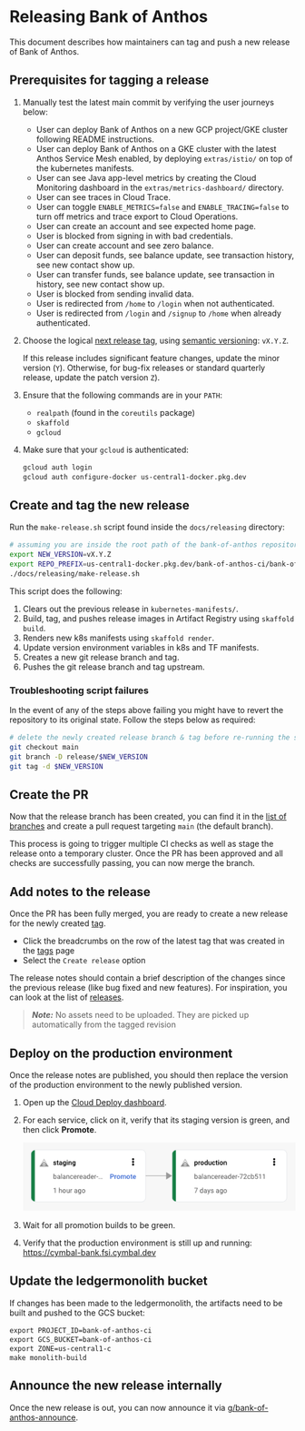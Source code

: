 # Releasing Bank of Anthos

This document describes how maintainers can tag and push a new release of Bank of Anthos.

## Prerequisites for tagging a release

1. Manually test the latest main commit by verifying the user journeys below:

   - User can deploy Bank of Anthos on a new GCP project/GKE cluster following README instructions.
   - User can deploy Bank of Anthos on a GKE cluster with the latest Anthos Service Mesh enabled, by deploying `extras/istio/` on top of the kubernetes manifests.
   - User can see Java app-level metrics by creating the Cloud Monitoring dashboard in the `extras/metrics-dashboard/` directory.
   - User can see traces in Cloud Trace.
   - User can toggle `ENABLE_METRICS=false` and `ENABLE_TRACING=false` to turn off metrics and trace export to Cloud Operations.
   - User can create an account and see expected home page.
   - User is blocked from signing in with bad credentials.
   - User can create account and see zero balance.
   - User can deposit funds, see balance update, see transaction history, see new contact show up.
   - User can transfer funds, see balance update, see transaction in history, see new contact show up.
   - User is blocked from sending invalid data.
   - User is redirected from `/home` to `/login` when not authenticated.
   - User is redirected from `/login` and `/signup` to `/home` when already authenticated.

2. Choose the logical [next release tag](https://github.com/GoogleCloudPlatform/bank-of-anthos/releases), using [semantic versioning](https://semver.org/): `vX.Y.Z`.

   If this release includes significant feature changes, update the minor version (`Y`). Otherwise, for bug-fix releases or standard quarterly release, update the patch version `Z`).

3. Ensure that the following commands are in your `PATH`:
   - `realpath` (found in the `coreutils` package)
   - `skaffold`
   - `gcloud`

4. Make sure that your `gcloud` is authenticated:

   ```sh
   gcloud auth login
   gcloud auth configure-docker us-central1-docker.pkg.dev
   ```

## Create and tag the new release

Run the `make-release.sh` script found inside the `docs/releasing` directory:

```sh
# assuming you are inside the root path of the bank-of-anthos repository
export NEW_VERSION=vX.Y.Z
export REPO_PREFIX=us-central1-docker.pkg.dev/bank-of-anthos-ci/bank-of-anthos
./docs/releasing/make-release.sh
```

This script does the following:
1. Clears out the previous release in `kubernetes-manifests/`.
2. Build, tag, and pushes release images in Artifact Registry using `skaffold build`.
3. Renders new k8s manifests using `skaffold render`.
4. Update version environment variables in k8s and TF manifests.
5. Creates a new git release branch and tag.
6. Pushes the git release branch and tag upstream.

### Troubleshooting script failures

In the event of any of the steps above failing you might have to revert the repository to its original state. Follow the steps below as required:
```sh
# delete the newly created release branch & tag before re-running the script
git checkout main
git branch -D release/$NEW_VERSION
git tag -d $NEW_VERSION
```

## Create the PR

Now that the release branch has been created, you can find it in the [list of branches](https://github.com/GoogleCloudPlatform/bank-of-anthos/branches) and create a pull request targeting `main` (the default branch).

This process is going to trigger multiple CI checks as well as stage the release onto a temporary cluster. Once the PR has been approved and all checks are successfully passing, you can now merge the branch.

## Add notes to the release

Once the PR has been fully merged, you are ready to create a new release for the newly created [tag](https://github.com/GoogleCloudPlatform/bank-of-anthos/tags).
- Click the breadcrumbs on the row of the latest tag that was created in the [tags](https://github.com/GoogleCloudPlatform/bank-of-anthos/tags) page
- Select the `Create release` option

The release notes should contain a brief description of the changes since the previous release (like bug fixed and new features). For inspiration, you can look at the list of [releases](https://github.com/GoogleCloudPlatform/bank-of-anthos/releases).

> ***Note:*** No assets need to be uploaded. They are picked up automatically from the tagged revision

## Deploy on the production environment

Once the release notes are published, you should then replace the version of the production environment to the newly published version.

1. Open up the [Cloud Deploy dashboard](https://pantheon.corp.google.com/deploy/delivery-pipelines?project=bank-of-anthos-ci).

2. For each service, click on it, verify that its staging version is green, and then click **Promote**.

   ![Cloud Deploy](/docs/img/cloud-deploy.png)

3. Wait for all promotion builds to be green.

4. Verify that the production environment is still up and running: https://cymbal-bank.fsi.cymbal.dev

## Update the ledgermonolith bucket

If changes has been made to the ledgermonolith, the artifacts need to be built and pushed to the GCS bucket:
```
export PROJECT_ID=bank-of-anthos-ci
export GCS_BUCKET=bank-of-anthos-ci
export ZONE=us-central1-c
make monolith-build
```

## Announce the new release internally

Once the new release is out, you can now announce it via [g/bank-of-anthos-announce](https://groups.google.com/a/google.com/g/bank-of-anthos-announce).
